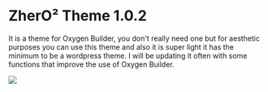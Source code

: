 # ZherO² Theme 1.0.2
 It is a theme for Oxygen Builder, you don't really need one but for aesthetic purposes you can use this theme and also it is super light it has the minimum to be a wordpress theme. I will be updating it often with some functions that improve the use of Oxygen Builder.
 
 <img src="https://github.com/ndawebs/oxygentheme/blob/master/screenshot.png?raw=true">
